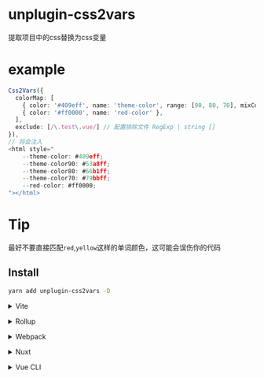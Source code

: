 # unplugin-css2vars

提取项目中的css替换为css变量

# example

```ts
Css2Vars({
  colorMap: [
    { color: '#409eff', name: 'theme-color', range: [90, 80, 70], mixColor: '#ffffff' }, // range生成对应的色阶
    { color: '#ff0000', name: 'red-color' },
  ],
  exclude: [/\.test\.vue/] // 配置排除文件 RegExp | string []
}),
// 将会注入
<html style="
    --theme-color: #409eff;
    --theme-color90: #53a8ff;
    --theme-color80: #66b1ff;
    --theme-color70: #79bbff;
    --red-color: #ff0000;
"></html>
```

# Tip

最好不要直接匹配`red`,`yellow`这样的单词颜色，这可能会误伤你的代码


## Install

```bash
yarn add unplugin-css2vars -D
```

<details>
<summary>Vite</summary><br>

```ts
// vite.config.ts
import Css2Vars from 'css2vars/vite'

export default defineConfig({
  plugins: [
    Css2Vars({
      colorMap: [
        { color: '#409eff', name: 'theme-color', range: [90, 80, 70], mixColor: '#ffffff' },
        { color: '#ff0000', name: 'red-color' },
      ],
      exclude: [/\.test\.vue/] // 配置排除文件 RegExp | string []
    }),
  ],
})

// main.ts
import 'virtual:theme'

// changeColor
import { changeColor } from 'virtual:theme'

changeColor({
  'theme-color': 'red',
  'red-color': '#eeeeee'
})
```

Example: [`playground/`](./playground/)

<br></details>

<details>
<summary>Rollup</summary><br>

```ts
// rollup.config.js
import Css2Vars from 'css2vars/rollup'

export default {
  plugins: [
    Css2Vars({
      colorMap: [
        { color: '#409eff', name: 'theme-color', range: [90, 80, 70] },
        { color: '#ff0000', name: 'red-color' },
      ],
      exclude: [/\.test\.vue/]
    }),
  ],
}
```

<br></details>


<details>
<summary>Webpack</summary><br>

```ts
// webpack.config.js
module.exports = {
  /* ... */
  plugins: [
    require('css2vars/webpack').default({
      colorMap: [
        { color: '#409eff', name: 'theme-color', range: [90, 80, 70] },
        { color: '#ff0000', name: 'red-color' },
      ],
      exclude: [/\.test\.vue/]
    })
  ]
}
```

<br></details>

<details>
<summary>Nuxt</summary><br>

```ts
// nuxt.config.js
export default {
  buildModules: [
    ['css2vars/nuxt', {
      colorMap: [
        { color: '#409eff', name: 'theme-color', range: [90, 80, 70] },
        { color: '#ff0000', name: 'red-color' },
      ],
      exclude: [/\.test\.vue/]
    }],
  ],
}
```

> This module works for both Nuxt 2 and [Nuxt Vite](https://github.com/nuxt/vite)

<br></details>

<details>
<summary>Vue CLI</summary><br>

```ts
// vue.config.js
module.exports = {
  configureWebpack: {
    plugins: [
      require('css2vars/webpack')({
        colorMap: {
          '--red-color': 'red',
          '--theme-color': '#409eff',
          '--black': '#333333',
        },
        exclude: [/\.test\.vue/]
      }),
    ],
  },
}
```



